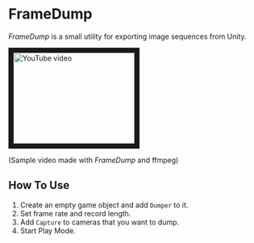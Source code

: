 FrameDump
=========

*FrameDump* is a small utility for exporting image sequences from Unity.

<a href="http://www.youtube.com/watch?feature=player_embedded&v=U--l4IGnqF8" target="_blank"><img src="http://img.youtube.com/vi/U--l4IGnqF8/0.jpg" alt="YouTube video" width="240" height="180" border="10" /></a>

(Sample video made with *FrameDump* and ffmpeg)

How To Use
----------

1. Create an empty game object and add `Dumper` to it.
2. Set frame rate and record length.
3. Add `Capture` to cameras that you want to dump.
4. Start Play Mode.
